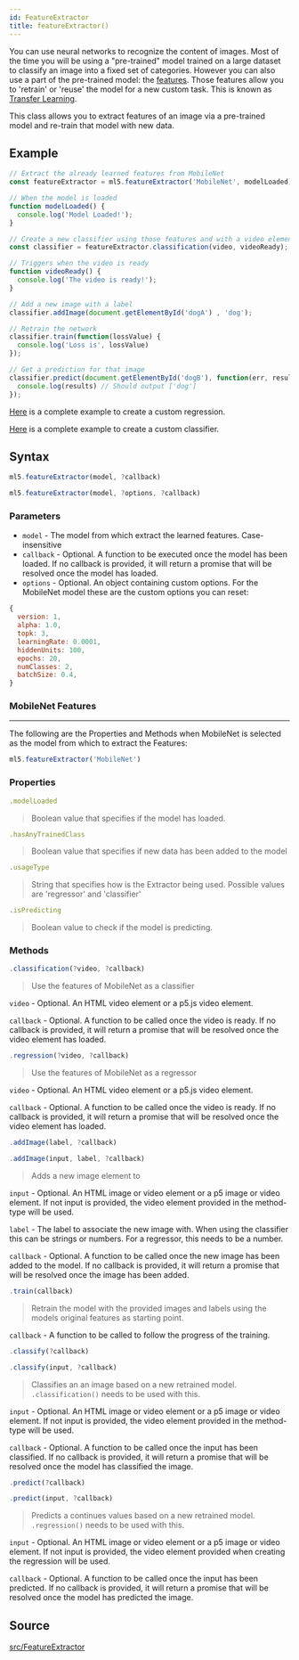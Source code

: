```yaml
---
id: FeatureExtractor
title: featureExtractor()
---
```


You can use neural networks to recognize the content of images. Most of the time you will be using a "pre-trained" model trained on a large dataset to classify an image into a fixed set of categories. However you can also use a part of the pre-trained model: the [features](https://en.wikipedia.org/wiki/Feature_extraction). Those features allow you to  'retrain' or 'reuse' the model for a new custom task. This is known as [Transfer Learning](https://en.wikipedia.org/wiki/Transfer_learning).

This class allows you to extract features of an image via a pre-trained model and re-train that model with new data.

## Example

```javascript
// Extract the already learned features from MobileNet
const featureExtractor = ml5.featureExtractor('MobileNet', modelLoaded);

// When the model is loaded
function modelLoaded() {
  console.log('Model Loaded!');
}

// Create a new classifier using those features and with a video element
const classifier = featureExtractor.classification(video, videoReady);

// Triggers when the video is ready
function videoReady() {
  console.log('The video is ready!');
}

// Add a new image with a label
classifier.addImage(document.getElementById('dogA') , 'dog');

// Retrain the network
classifier.train(function(lossValue) {
  console.log('Loss is', lossValue)
});

// Get a prediction for that image
classifier.predict(document.getElementById('dogB'), function(err, results) {
  console.log(results) // Should output ['dog']
});
```

[Here](https://github.com/ml5js/ml5-examples/blob/master/p5js/FeatureExtractor/FeatureExtractor_Image_Regression/sketch.js) is a complete example to create a custom regression.

[Here](https://github.com/ml5js/ml5-examples/blob/master/p5js/FeatureExtractor/FeatureExtractor_Image_Classification/sketch.js) is a complete example to create a custom classifier.

## Syntax
  ```javascript
  ml5.featureExtractor(model, ?callback)
  ```

  ```javascript
  ml5.featureExtractor(model, ?options, ?callback)
  ```
### Parameters
  - `model` - The model from which extract the learned features. Case-insensitive
  - `callback` - Optional. A function to be executed once the model has been loaded. If no callback is provided, it will return a promise that will be resolved once the model has loaded.
  - `options` - Optional. An object containing custom options. For the MobileNet model these are the custom options you can reset:

  ```javascript
  {   
    version: 1,
    alpha: 1.0,
    topk: 3,
    learningRate: 0.0001,
    hiddenUnits: 100,
    epochs: 20,
    numClasses: 2,
    batchSize: 0.4,
  }
  ```
### MobileNet Features
---

The following are the Properties and Methods when MobileNet is selected as the model from which to extract the Features:

```javascript
ml5.featureExtractor('MobileNet')
```

### Properties

  ```javascript
  .modelLoaded
  ```
  > Boolean value that specifies if the model has loaded.

  ```javascript
  .hasAnyTrainedClass
  ```
  > Boolean value that specifies if new data has been added to the model

  ```javascript
  .usageType
  ```
  > String that specifies how is the Extractor being used. Possible values are 'regressor' and 'classifier'

  ```javascript
  .isPredicting
  ```
  > Boolean value to check if the model is predicting.


### Methods

  ```javascript
  .classification(?video, ?callback)
  ```
  > Use the features of MobileNet as a classifier

  `video` - Optional. An HTML video element or a p5.js video element.

  `callback` - Optional. A function to be called once the video is ready. If no callback is provided, it will return a promise that will be resolved once the video element has loaded.

  ```javascript
  .regression(?video, ?callback)
  ```
  > Use the features of MobileNet as a regressor

  `video` - Optional. An HTML video element or a p5.js video element.

  `callback` - Optional. A function to be called once the video is ready. If no callback is provided, it will return a promise that will be resolved once the video element has loaded.

  ```javascript
  .addImage(label, ?callback)
  ```
  ```javascript
  .addImage(input, label, ?callback)
  ```
  > Adds a new image element to

  `input` -  Optional. An HTML image or video element or a p5 image or video element. If not input is provided, the video element provided in the method-type will be used.

  `label` -  The label to associate the new image with. When using the classifier this can be strings or numbers. For a regressor, this needs to be a number.

  `callback` - Optional. A function to be called once the new image has been added to the model. If no callback is provided, it will return a promise that will be resolved once the image has been added.


  ```javascript
  .train(callback)
  ```
  > Retrain the model with the provided images and labels using the models original features as starting point.

  `callback` - A function to be called to follow the progress of the training.

  ```javascript
  .classify(?callback)
  ```
  ```javascript
  .classify(input, ?callback)
  ```
  > Classifies an an image based on a new retrained model. `.classification()` needs to be used with this.

  `input` - Optional. An HTML image or video element or a p5 image or video element. If not input is provided, the video element provided in the method-type will be used.

  `callback` - Optional. A function to be called once the input has been classified. If no callback is provided, it will return a promise that will be resolved once the model has classified the image.

  ```javascript
  .predict(?callback)
  ```
  ```javascript
  .predict(input, ?callback)
  ```
  > Predicts a continues values based on a new retrained model. `.regression()` needs to be used with this.

  `input` - Optional. An HTML image or video element or a p5 image or video element. If not input is provided, the video element provided when creating the regression will be used.

  `callback` - Optional. A function to be called once the input has been predicted. If no callback is provided, it will return a promise that will be resolved once the model has predicted the image.

## Source

[src/FeatureExtractor](https://github.com/ml5js/ml5-library/tree/master/src/FeatureExtractor)

